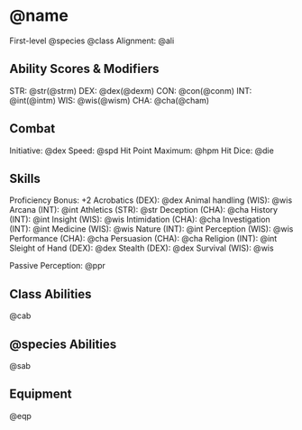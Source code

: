 # @name
First-level @species @class
Alignment: @ali

## Ability Scores & Modifiers
STR: @str(@strm)
DEX: @dex(@dexm)
CON: @con(@conm)
INT: @int(@intm)
WIS: @wis(@wism)
CHA: @cha(@cham)

## Combat
Initiative: @dex
Speed: @spd
Hit Point Maximum: @hpm
Hit Dice: @die

## Skills
Proficiency Bonus: +2
Acrobatics (DEX): @dex
Animal handling (WIS): @wis
Arcana (INT): @int
Athletics (STR): @str
Deception (CHA): @cha
History (INT): @int
Insight (WIS): @wis
Intimidation (CHA): @cha
Investigation (INT): @int
Medicine (WIS): @wis
Nature (INT): @int
Perception (WIS): @wis
Performance (CHA): @cha
Persuasion (CHA): @cha
Religion (INT): @int
Sleight of Hand (DEX): @dex
Stealth (DEX): @dex
Survival (WIS): @wis

Passive Perception: @ppr

## Class Abilities
@cab

## @species Abilities
@sab

## Equipment
@eqp